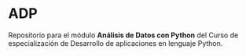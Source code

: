 # ADP
Repositorio para el módulo **Análisis de Datos con Python** del Curso de especialización de Desarrollo de aplicaciones en lenguaje Python.
